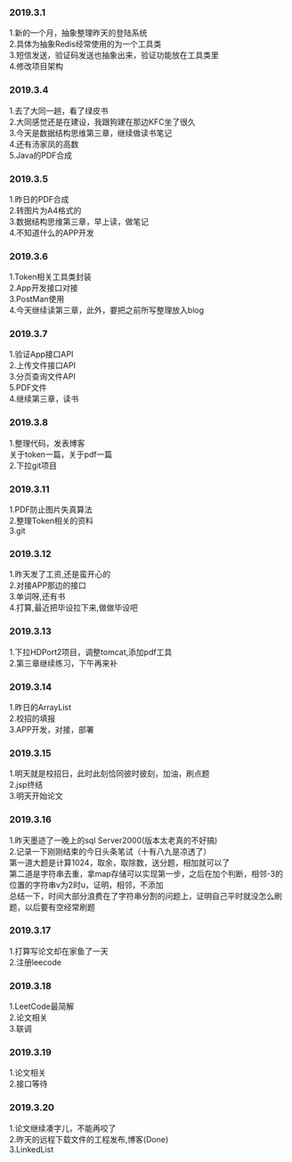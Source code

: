 ### 2019.3.1
1.新的一个月，抽象整理昨天的登陆系统<br>
2.具体为抽象Redis经常使用的为一个工具类<br>
3.短信发送，验证码发送也抽象出来，验证功能放在工具类里<br>
4.修改项目架构<br>

### 2019.3.4
1.去了大同一趟，看了绿皮书<br>
2.大同感觉还是在建设，我跟狗建在那边KFC坐了很久<br>
3.今天是数据结构思维第三章，继续做读书笔记<br>
4.还有汤家凤的高数<br>
5.Java的PDF合成<br>

### 2019.3.5
1.昨日的PDF合成<br>
2.转图片为A4格式的<br>
3.数据结构思维第三章，早上读，做笔记<br>
4.不知道什么的APP开发<br>

### 2019.3.6
1.Token相关工具类封装<br>
2.App开发接口对接<br>
3.PostMan使用<br>
4.今天继续读第三章，此外，要把之前所写整理放入blog<br>

### 2019.3.7
1.验证App接口API<br>
2.上传文件接口API<br>
3.分页查询文件API<br>
5.PDF文件<br>
4.继续第三章，读书<br>

### 2019.3.8
1.整理代码，发表博客<br>
  关于token一篇，关于pdf一篇<br>
2.下拉git项目<br>

### 2019.3.11
1.PDF防止图片失真算法<br>
2.整理Token相关的资料<br>
3.git<br>

### 2019.3.12
1.昨天发了工资,还是蛮开心的<br>
2.对接APP那边的接口<br>
3.单词呀,还有书<br>
4.打算,最近把毕设拉下来,做做毕设吧<br>

### 2019.3.13
1.下拉HDPort2项目，调整tomcat,添加pdf工具<br>
2.第三章继续练习，下午再来补<br>

### 2019.3.14
1.昨日的ArrayList<br>
2.校招的填报<br>
3.APP开发，对接，部署<br>

### 2019.3.15
1.明天就是校招日，此时此刻恰同彼时彼刻，加油，刷点题<br>
2.jsp终结<br>
3.明天开始论文<br>

### 2019.3.16
1.昨天墨迹了一晚上的sql Server2000(版本太老真的不好搞)<br>
2.记录一下刚刚结束的今日头条笔试（十有八九是凉透了）<br>
 第一道大题是计算1024，取余，取除数，送分题，相加就可以了<br>
 第二道是字符串去重，拿map存储可以实现第一步，之后在加个判断，相邻-3的位置的字符串v为2时u，证明，相邻，不添加<br>
 总结一下，时间大部分浪费在了字符串分割的问题上，证明自己平时就没怎么刷题，以后要有空经常刷题<br>

### 2019.3.17
1.打算写论文却在家鱼了一天<br>
2.注册leecode<br>

### 2019.3.18
1.LeetCode最简解<br>
2.论文相关<br>
3.联调<br>

### 2019.3.19
1.论文相关<br>
2.接口等待<br>

### 2019.3.20
1.论文继续凑字儿，不能再咬了<br>
2.昨天的远程下载文件的工程发布,博客(Done)<br>
3.LinkedList<br>
